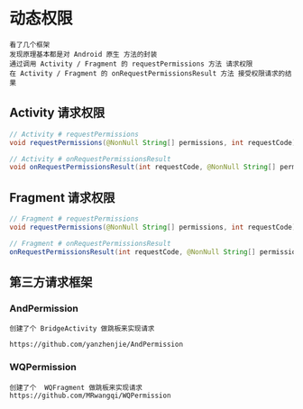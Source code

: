 # 动态权限

    看了几个框架
    发现原理基本都是对 Android 原生 方法的封装
    通过调用 Activity / Fragment 的 requestPermissions 方法 请求权限
    在 Activity / Fragment 的 onRequestPermissionsResult 方法 接受权限请求的结果

## Activity 请求权限

``` java
// Activity # requestPermissions
void requestPermissions(@NonNull String[] permissions, int requestCode) 

// Activity # onRequestPermissionsResult
void onRequestPermissionsResult(int requestCode, @NonNull String[] permissions, @NonNull int[] grantResults)
```
## Fragment 请求权限

``` java
// Fragment # requestPermissions
void requestPermissions(@NonNull String[] permissions, int requestCode)

// Fragment # onRequestPermissionsResult
onRequestPermissionsResult(int requestCode, @NonNull String[] permissions, @NonNull int[] grantResults)
```

## 第三方请求框架

### AndPermission

    创建了个 BridgeActivity 做跳板来实现请求

    https://github.com/yanzhenjie/AndPermission

### WQPermission

    创建了个  WQFragment 做跳板来实现请求
    https://github.com/MRwangqi/WQPermission
